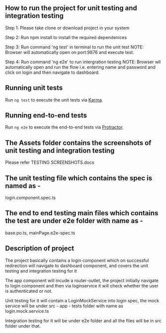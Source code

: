 ## How to run the project for unit testing and integration testing
Step 1: Please take clone or download project in your system

Step 2: Run npm install to install the required dependenices

Step 3: Run command 'ng test' in terminal to run the unit test
NOTE: Browser will automatically open on port:9876 and execute test.

Step 4: Run command 'ng e2e' to run intergration testing 
NOTE: Browser wll automatically open and run the flow 
i.e. entering name and password and click on login and then navigate to dashboard.

## Running unit tests
Run `ng test` to execute the unit tests via [Karma](https://karma-runner.github.io).

## Running end-to-end tests
Run `ng e2e` to execute the end-to-end tests via [Protractor](http://www.protractortest.org/).

## The Assets folder contains the screenshots of unit testing and integration testing 
Please refer TESTING SCREENSHOTS.docs

## The unit testing file which contains the spec is named as - 
login.component.spec.ts

## The end to end  testing main files which contains the test are under e2e folder with name as - 
base.po.ts, mainPage.e2e-spec.ts

## Description of project
The project basically contains a login component which on successful redirection will navigate to 
dashboard component, and covers the unit testing and integration testing for it

The app component will incude a router-outlet, the project initially navigate to login component and
then via loginservice it will check whether the user is authenticated or not.

Unit testing for it will contain a LoginMockService into login spec, the mock service will be under 
src - app - tests folder with name as login.mock.service.ts

Integration testing for it will be under e2e folder and all the files will be in src folder under that.



